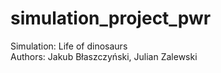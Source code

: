 # simulation_project_pwr
Simulation: Life of dinosaurs <br/>
Authors: Jakub Błaszczyński, Julian Zalewski

